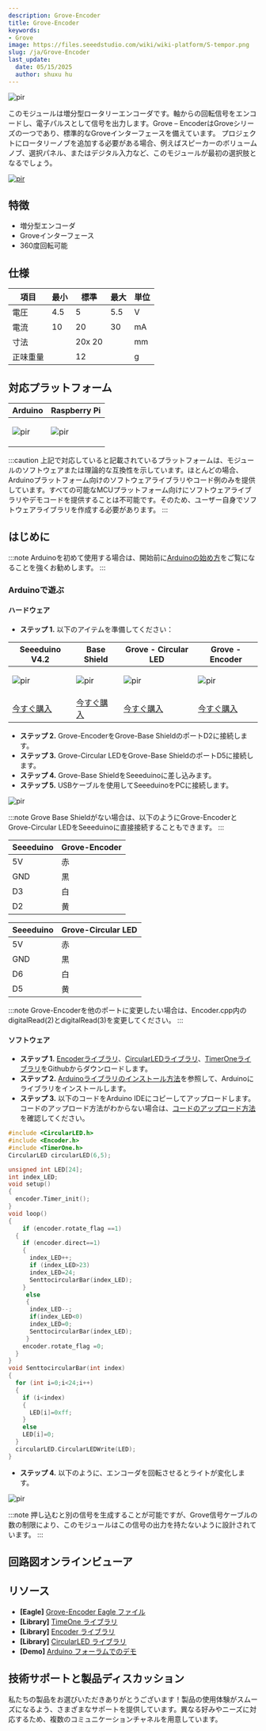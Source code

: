 ```yaml
---
description: Grove-Encoder
title: Grove-Encoder
keywords:
- Grove
image: https://files.seeedstudio.com/wiki/wiki-platform/S-tempor.png
slug: /ja/Grove-Encoder
last_update:
  date: 05/15/2025
  author: shuxu hu
---
```



<!-- 
![](https://files.seeedstudio.com/wiki/Grove-Encoder/img/encoder.jpg) -->
  <p style={{textAlign: 'center'}}><img src="https://files.seeedstudio.com/wiki/Grove-Encoder/img/encoder.jpg" alt="pir" width={600} height="auto" /></p>



このモジュールは増分型ロータリーエンコーダです。軸からの回転信号をエンコードし、電子パルスとして信号を出力します。Grove – EncoderはGroveシリーズの一つであり、標準的なGroveインターフェースを備えています。
プロジェクトにロータリーノブを追加する必要がある場合、例えばスピーカーのボリュームノブ、選択パネル、またはデジタル入力など、このモジュールが最初の選択肢となるでしょう。

<!-- <p style=":center"><a href="https://www.seeedstudio.com/Grove-Encoder-p-1352.html" target="_blank"><img src="https://files.seeedstudio.com/wiki/Seeed-WiKi/docs/images/get_one_now_small.png" width="210" height="41"  border=0 /></a></p> -->
[<p><img src="https://files.seeedstudio.com/wiki/common/Get_One_Now_Banner.png" alt="pir" width={600} height="auto" /></p>](https://www.seeedstudio.com/Grove-Encoder-p-1352.html)

## 特徴

*   増分型エンコーダ
*   Groveインターフェース
*   360度回転可能

## 仕様

| 項目 | 最小 | 標準 | 最大 | 単位 |
|--|--|--|--|--|
| 電圧 | 4.5 | 5 | 5.5 | V |
| 電流 | 10 | 20 | 30 | mA |
| 寸法 | |20x 20 | |mm |
| 正味重量 || 12 || g |


## 対応プラットフォーム

<!-- | Arduino                                                                                             | Raspberry Pi                                                                                             |                                                                                                 |                                                                                                          |                                                                                                    |
|-----------------------------------------------------------------------------------------------------|----------------------------------------------------------------------------------------------------------|-------------------------------------------------------------------------------------------------|---------------------------------------------------------------------------------------------------|----------------------------------------------------------------------------------------------------|
| ![](https://files.seeedstudio.com/wiki/wiki_english/docs/images/arduino_logo.jpg) | ![](https://files.seeedstudio.com/wiki/wiki_english/docs/images/raspberry_pi_logo_n.jpg) | ![](https://files.seeedstudio.com/wiki/wiki_english/docs/images/bbg_logo_n.jpg) | ![](https://files.seeedstudio.com/wiki/wiki_english/docs/images/wio_logo_n.jpg) | ![](https://files.seeedstudio.com/wiki/wiki_english/docs/images/linkit_logo_n.jpg) | -->
|Arduino|Raspberry Pi|
|---|---|
|<p><img src="https://files.seeedstudio.com/wiki/wiki_english/docs/images/arduino_logo.jpg" alt="pir" width={200} height="auto" /></p>|<p><img src="https://files.seeedstudio.com/wiki/wiki_english/docs/images/raspberry_pi_logo_n.jpg" alt="pir" width={200} height="auto" /></p>|
:::caution
    上記で対応していると記載されているプラットフォームは、モジュールのソフトウェアまたは理論的な互換性を示しています。ほとんどの場合、Arduinoプラットフォーム向けのソフトウェアライブラリやコード例のみを提供しています。すべての可能なMCUプラットフォーム向けにソフトウェアライブラリやデモコードを提供することは不可能です。そのため、ユーザー自身でソフトウェアライブラリを作成する必要があります。
:::

## はじめに

:::note
    Arduinoを初めて使用する場合は、開始前に[Arduinoの始め方](https://wiki.seeedstudio.com/ja/Getting_Started_with_Arduino/)をご覧になることを強くお勧めします。
:::

### Arduinoで遊ぶ

#### ハードウェア

- **ステップ 1.** 以下のアイテムを準備してください：

| Seeeduino V4.2 | Base Shield|  Grove - Circular LED | Grove - Encoder|
|--------------|-------------|-----------------|----------------|
|<p><img src="https://files.seeedstudio.com/wiki/Grove_Light_Sensor/images/gs_1.jpg" alt="pir" width={600} height="auto" /></p>|<p><img src="https://files.seeedstudio.com/wiki/Grove_Light_Sensor/images/gs_4.jpg" alt="pir" width={600} height="auto" /></p>|<p><img src="https://files.seeedstudio.com/wiki/Grove-Encoder/img/Grove%20Circular%20LED._Sjpg.jpg" alt="pir" width={600} height="auto" /></p>|<p><img src="https://files.seeedstudio.com/wiki/Grove-Encoder/img/Grove%20Encoder.jpg" alt="pir" width={600} height="auto" /></p>|
|[今すぐ購入](https://www.seeedstudio.com/Seeeduino-V4.2-p-2517.html)|[今すぐ購入](https://www.seeedstudio.com/Base-Shield-V2-p-1378.html)|[今すぐ購入](https://www.seeedstudio.com/Grove-Circular-LED-p-1353.html)|[今すぐ購入](https://www.seeedstudio.com/Grove-Encoder-p-1352.html)|

- **ステップ 2.** Grove-EncoderをGrove-Base ShieldのポートD2に接続します。
- **ステップ 3.** Grove-Circular LEDをGrove-Base ShieldのポートD5に接続します。
- **ステップ 4.** Grove-Base ShieldをSeeeduinoに差し込みます。
- **ステップ 5.** USBケーブルを使用してSeeeduinoをPCに接続します。

<!-- ![](https://files.seeedstudio.com/wiki/Grove-Encoder/img/ardu_connection.JPG) -->
  <p style={{textAlign: 'center'}}><img src="https://files.seeedstudio.com/wiki/Grove-Encoder/img/ardu_connection.JPG" alt="pir" width={600} height="auto" /></p>

:::note
	Grove Base Shieldがない場合は、以下のようにGrove-EncoderとGrove-Circular LEDをSeeeduinoに直接接続することもできます。
:::

| Seeeduino       | Grove-Encoder  |
|---------------|-------------------------|
| 5V           | 赤                     |
| GND           | 黒                   |
| D3           | 白                   |
| D2            | 黄                  |

| Seeeduino       | Grove-Circular LED  |
|---------------|-------------------------|
| 5V           | 赤                     |
| GND           | 黒                   |
| D6           | 白                   |
| D5           | 黄                  |

:::note
    Grove-Encoderを他のポートに変更したい場合は、Encoder.cpp内のdigitalRead(2)とdigitalRead(3)を変更してください。
:::

#### ソフトウェア

- **ステップ 1.** [Encoderライブラリ](https://files.seeedstudio.com/wiki/Grove-Encoder/res/Encoder.zip)、[CircularLEDライブラリ](https://files.seeedstudio.com/wiki/Grove-Encoder/res/CircularLED.zip)、[TimerOneライブラリ](https://files.seeedstudio.com/wiki/Grove-Encoder/res/TimerOne.zip)をGithubからダウンロードします。
- **ステップ 2.** [Arduinoライブラリのインストール方法](https://wiki.seeedstudio.com/ja/How_to_install_Arduino_Library)を参照して、Arduinoにライブラリをインストールします。
- **ステップ 3.** 以下のコードをArduino IDEにコピーしてアップロードします。コードのアップロード方法がわからない場合は、[コードのアップロード方法](https://wiki.seeedstudio.com/ja/Upload_Code/)を確認してください。

```cpp
#include <CircularLED.h>
#include <Encoder.h>
#include <TimerOne.h>
CircularLED circularLED(6,5);

unsigned int LED[24];
int index_LED;
void setup()
{
  encoder.Timer_init();
}
void loop()
{
    if (encoder.rotate_flag ==1)
  {
    if (encoder.direct==1)
    {
      index_LED++;
      if (index_LED>23)
      index_LED=24;
      SenttocircularBar(index_LED);
    }
     else
     {
      index_LED--;
      if(index_LED<0)
      index_LED=0;
      SenttocircularBar(index_LED);
     }
    encoder.rotate_flag =0;
  }
}
void SenttocircularBar(int index)
{
  for (int i=0;i<24;i++)
  {
    if (i<index)
    {
      LED[i]=0xff;
    }
    else
    LED[i]=0;
  }
  circularLED.CircularLEDWrite(LED);
}
```

- **ステップ 4.** 以下のように、エンコーダを回転させるとライトが変化します。

<!-- ![](https://files.seeedstudio.com/wiki/Grove-Encoder/img/EncoderAndCircular_LED.gif) -->
  <p style={{textAlign: 'center'}}><img src="https://files.seeedstudio.com/wiki/Grove-Encoder/img/EncoderAndCircular_LED.gif" alt="pir" width={600} height="auto" /></p>

:::note
    押し込むと別の信号を生成することが可能ですが、Grove信号ケーブルの数の制限により、このモジュールはこの信号の出力を持たないように設計されています。
:::

## 回路図オンラインビューア

<div className="altium-ecad-viewer" data-project-src="https://seeeddoc.github.io/Grove-Encoder/res/Grove-Encoder_eagle_files.zip" style={{borderRadius: '0px 0px 4px 4px', height: 500, borderStyle: 'solid', borderWidth: 1, borderColor: 'rgb(241, 241, 241)', overflow: 'hidden', maxWidth: 1280, maxHeight: 700, boxSizing: 'border-box'}}>
</div>



## リソース

- **[Eagle]** [Grove-Encoder Eagle ファイル](https://seeeddoc.github.io/Grove-Encoder/res/Grove-Encoder_eagle_files.zip)
- **[Library]** [TimeOne ライブラリ](https://files.seeedstudio.com/wiki/Grove-Encoder/res/TimerOne.zip)
- **[Library]** [Encoder ライブラリ](https://files.seeedstudio.com/wiki/Grove-Encoder/res/Encoder.zip)
- **[Library]** [CircularLED ライブラリ](https://files.seeedstudio.com/wiki/Grove-Encoder/res/CircularLED.zip)
- **[Demo]** [Arduino フォーラムでのデモ](https://arduino.cc/playground/Main/RotaryEncoders)


## 技術サポートと製品ディスカッション
私たちの製品をお選びいただきありがとうございます！製品の使用体験がスムーズになるよう、さまざまなサポートを提供しています。異なる好みやニーズに対応するため、複数のコミュニケーションチャネルを用意しています。

<div class="button_tech_support_container">
<a href="https://forum.seeedstudio.com/" class="button_forum"></a> 
<a href="https://www.seeedstudio.com/contacts" class="button_email"></a>
</div>

<div class="button_tech_support_container">
<a href="https://discord.gg/eWkprNDMU7" class="button_discord"></a> 
<a href="https://github.com/Seeed-Studio/wiki-documents/discussions/69" class="button_discussion"></a>
</div>